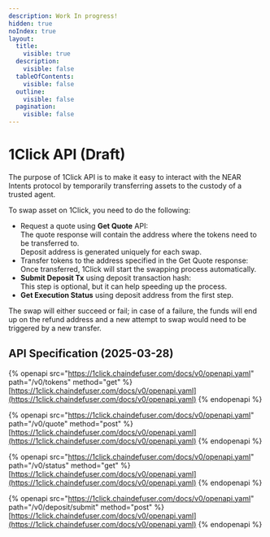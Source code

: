 ```yaml
---
description: Work In progress!
hidden: true
noIndex: true
layout:
  title:
    visible: true
  description:
    visible: false
  tableOfContents:
    visible: false
  outline:
    visible: false
  pagination:
    visible: false
---
```


# 1Click API (Draft)

The purpose of 1Click API is to make it easy to interact with the NEAR Intents protocol by temporarily transferring assets to the custody of a trusted agent.

To swap asset on 1Click, you need to do the following:

* Request a quote using **Get Quote** API:\
  &#x20;  The quote response will contain the address where the tokens need to be transferred to.\
  &#x20;  Deposit address is generated uniquely for each swap.
* Transfer tokens to the address specified in the Get Quote response:\
  &#x20;  Once transferred, 1Click will start the swapping process automatically.
* **Submit Deposit Tx** using deposit transaction hash:\
  &#x20;   This step is optional, but it can help speeding up the process.
* **Get Execution Status** using deposit address from the first step.

The swap will either succeed or fail; in case of a failure, the funds will end up on the refund address and a new attempt to swap would need to be triggered by a new transfer.

## API Specification (2025-03-28)



{% openapi src="https://1click.chaindefuser.com/docs/v0/openapi.yaml" path="/v0/tokens" method="get" %}
[https://1click.chaindefuser.com/docs/v0/openapi.yaml](https://1click.chaindefuser.com/docs/v0/openapi.yaml)
{% endopenapi %}

{% openapi src="https://1click.chaindefuser.com/docs/v0/openapi.yaml" path="/v0/quote" method="post" %}
[https://1click.chaindefuser.com/docs/v0/openapi.yaml](https://1click.chaindefuser.com/docs/v0/openapi.yaml)
{% endopenapi %}

{% openapi src="https://1click.chaindefuser.com/docs/v0/openapi.yaml" path="/v0/status" method="get" %}
[https://1click.chaindefuser.com/docs/v0/openapi.yaml](https://1click.chaindefuser.com/docs/v0/openapi.yaml)
{% endopenapi %}

{% openapi src="https://1click.chaindefuser.com/docs/v0/openapi.yaml" path="/v0/deposit/submit" method="post" %}
[https://1click.chaindefuser.com/docs/v0/openapi.yaml](https://1click.chaindefuser.com/docs/v0/openapi.yaml)
{% endopenapi %}

